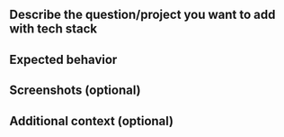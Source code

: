 ## Describe the question/project you want to add with tech stack
<!-- A clear and concise description of the new question you want to add and the relevant technology stack. -->

## Expected behavior
<!-- A clear and concise description of the expected format and behavior of the new question. -->

## Screenshots (optional)
<!-- If applicable, add screenshots or code snippets to help illustrate the question. -->

## Additional context (optional)
<!-- Add any other context about the new question here. -->
